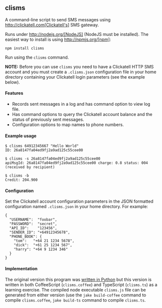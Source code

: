 ## clisms

A command-line script to send SMS messages using
http://clickatell.com[Clickatell's] SMS gateway.

Runs under http://nodejs.org/[NodeJS] (NodeJS must be installed). The
easiest way to install is using http://npmjs.org/[npm]:

    npm install clisms

Run using the `clisms` command.

**NOTE:** Before you can use `clisms` you need to have a Clickatell HTTP
SMS account and you must create a `.clisms.json` configuration file in
your home directory containing your Clickatell login parameters (see
the example below).

#### Features

- Records sent messages in a log and has command option to view log
  file.
- Has command options to query the Clickatell account balance and the
  status of previously sent messages.
- Configuration options to map names to phone numbers.


#### Example usage

    $ clisms 64912345667 "Hello World"
    ID: 26a8147fa04ed9fj2a9ad125c55cee00

    $ clisms -s 26a8147fa04ed9fj2a9ad125c55cee00
    apiMsgId: 26a8147fa04ed9fj2a9ad125c55cee00 charge: 0.8 status: 004
    (received by recipient)

    $ clisms -b
    Credit: 204.900


#### Configuration

Set the Clickatell account configuration parameters in the JSON
formatted configuration named `.clisms.json` in your home directory.
For example:

    {
      "USERNAME":  "foobar",
      "PASSWORD":  "secret",
      "API_ID":    "123456",
      "SENDER_ID": "+64912345678",
      "PHONE_BOOK": {
        "tom":   "+64 21 1234 5678",
        "dick":  "+61 25 1234 567",
        "harry": "+64 9 1234 346"
      }
    }


#### Implementation

The original version this program was [written in Python](https://srackham.wordpress.com/2010/03/23/command-line-sms-script/)
but this version is written in both CoffeeScript (`clisms.coffee`) and
TypeScript (`clisms.ts`) as a learning exercise.  The compiled node
executable `clisms.js` file can be generated from either version (use
the `jake build-coffee` command to compile `clisms.coffee`, `jake
build-ts` command to compile `clisms.ts`.
